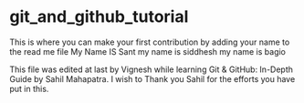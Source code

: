# git_and_github_tutorial
This is where you can make your first contribution by adding your name to the read me file
My Name IS Sant
my name is siddhesh
my name is bagio 

This file was edited at last by Vignesh while learning Git & GitHub: In-Depth Guide by Sahil Mahapatra. I wish to Thank you Sahil for the efforts you have put in this.


